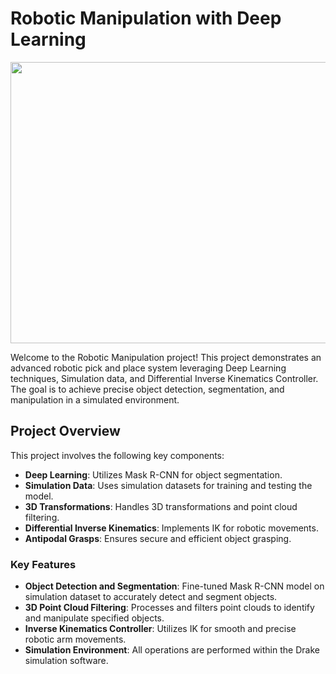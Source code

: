 # Robotic Manipulation with Deep Learning

<img src="robot_pick_and_place.gif" width="900" height="450" />

Welcome to the Robotic Manipulation project! This project demonstrates an advanced robotic pick and place system leveraging Deep Learning techniques, Simulation data, and Differential Inverse Kinematics Controller. The goal is to achieve precise object detection, segmentation, and manipulation in a simulated environment.

## Project Overview

This project involves the following key components:
- **Deep Learning**: Utilizes Mask R-CNN for object segmentation.
- **Simulation Data**: Uses simulation datasets for training and testing the model.
- **3D Transformations**: Handles 3D transformations and point cloud filtering.
- **Differential Inverse Kinematics**: Implements IK for robotic movements.
- **Antipodal Grasps**: Ensures secure and efficient object grasping.

### Key Features

- **Object Detection and Segmentation**: Fine-tuned Mask R-CNN model on simulation dataset to accurately detect and segment objects.
- **3D Point Cloud Filtering**: Processes and filters point clouds to identify and manipulate specified objects.
- **Inverse Kinematics Controller**: Utilizes IK for smooth and precise robotic arm movements.
- **Simulation Environment**: All operations are performed within the Drake simulation software.

